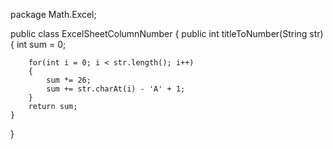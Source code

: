 package Math.Excel;

public class ExcelSheetColumnNumber {
    public int titleToNumber(String str) {
        int sum = 0;

        for(int i = 0; i < str.length(); i++)
        {
            sum *= 26;
            sum += str.charAt(i) - 'A' + 1;
        }
        return sum;
    }
}
